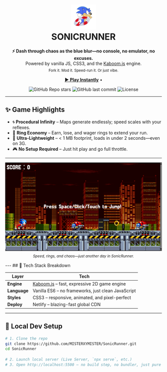 <!-- ---------------  SONICRUNNER  --------------- -->
<h1 align="center">
  <img src="public/sonic.png" width="80" alt="SonicRunner logo"/>
  <br>
  <strong>SONICRUNNER</strong>
  <br>
</h1>

<p align="center">
  <b>⚡️ Dash through chaos as the blue blur—no console, no emulator, no excuses.</b><br>
  Powered by vanilla JS, CSS3, and the <a href="https://kaboomjs.com/">Kaboom.js</a> engine.<br>
  <sub>Fork it. Mod it. Speed-run it. Or just vibe.</sub>
</p>

<p align="center">
  <a href="https://sonicrunnerclone.netlify.app/"><b>▶️ Play Instantly</b></a> •
</p>

<p align="center">
  <img alt="GitHub Repo stars" src="https://img.shields.io/github/stars/MISTERXYMISTER/SonicRunner?style=social">
  <img alt="GitHub last commit" src="https://img.shields.io/github/last-commit/MISTERXYMISTER/SonicRunner">
  <img alt="License" src="https://img.shields.io/badge/license-MIT-green">
</p>

---

## ✨ Game Highlights
- 🌀 **Procedural Infinity** – Maps generate endlessly; speed scales with your reflexes.
- 💍 **Ring Economy** – Earn, lose, and wager rings to extend your run.
- 🚀 **Ultra-Lightweight** – < 1 MB footprint, loads in under 2 seconds—even on 3G.
- 🎮 **No Setup Required** – Just hit play and go full throttle.

---
<p align="center"><img src="public/Images/Thumbnail.png" alt="SonicRunner gameplay screenshot" width="600"/><br><sub><i>Speed, rings, and chaos—just another day in SonicRunner.</i></sub></p>
---
## 🧰 Tech Stack Breakdown

| Layer        | Tech                                                                 |
|--------------|----------------------------------------------------------------------|
| **Engine**   | [Kaboom.js](https://kaboomjs.com/) – fast, expressive 2D game engine |
| **Language** | Vanilla ES6 – no frameworks, just clean JavaScript                   |
| **Styles**   | CSS3 – responsive, animated, and pixel-perfect                       |
| **Deploy**   | Netlify – blazing-fast global CDN                                    |

---

## 🚀 Local Dev Setup

```bash
# 1. Clone the repo
git clone https://github.com/MISTERXYMISTER/SonicRunner.git
cd SonicRunner

# 2. Launch local server (Live Server, `npx serve`, etc.)
# 3. Open http://localhost:5500 — no build step, no bundler, just pure speed.
